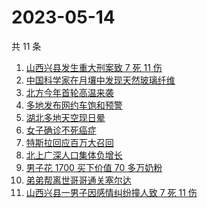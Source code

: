 # 2023-05-14

共 11 条

<!-- BEGIN -->
<!-- 最后更新时间 Sun May 14 2023 20:11:37 GMT+0800 (China Standard Time) -->

1. [山西兴县发生重大刑案致 7 死 11 伤](https://www.zhihu.com/search?q=%E5%B1%B1%E8%A5%BF%E5%85%B4%E5%8E%BF%E5%8F%91%E7%94%9F%E9%87%8D%E5%A4%A7%E5%88%91%E6%A1%88%E8%87%B4%207%20%E6%AD%BB%2011%20%E4%BC%A4)
1. [中国科学家在月壤中发现天然玻璃纤维](https://www.zhihu.com/search?q=%E4%B8%AD%E5%9B%BD%E7%A7%91%E5%AD%A6%E5%AE%B6%E5%9C%A8%E6%9C%88%E5%A3%A4%E4%B8%AD%E5%8F%91%E7%8E%B0%E5%A4%A9%E7%84%B6%E7%8E%BB%E7%92%83%E7%BA%A4%E7%BB%B4)
1. [北方今年首轮高温来袭](https://www.zhihu.com/search?q=%E5%8C%97%E6%96%B9%E4%BB%8A%E5%B9%B4%E9%A6%96%E8%BD%AE%E9%AB%98%E6%B8%A9%E6%9D%A5%E8%A2%AD)
1. [多地发布网约车饱和预警](https://www.zhihu.com/search?q=%E5%A4%9A%E5%9C%B0%E5%8F%91%E5%B8%83%E7%BD%91%E7%BA%A6%E8%BD%A6%E9%A5%B1%E5%92%8C%E9%A2%84%E8%AD%A6)
1. [湖北多地天空现日晕](https://www.zhihu.com/search?q=%E6%B9%96%E5%8C%97%E5%A4%9A%E5%9C%B0%E5%A4%A9%E7%A9%BA%E7%8E%B0%E6%97%A5%E6%99%95)
1. [女子确诊不死癌症](https://www.zhihu.com/search?q=%E5%A5%B3%E5%AD%90%E7%A1%AE%E8%AF%8A%E4%B8%8D%E6%AD%BB%E7%99%8C%E7%97%87)
1. [特斯拉回应百万大召回](https://www.zhihu.com/search?q=%E7%89%B9%E6%96%AF%E6%8B%89%E5%9B%9E%E5%BA%94%E7%99%BE%E4%B8%87%E5%A4%A7%E5%8F%AC%E5%9B%9E)
1. [北上广深人口集体负增长](https://www.zhihu.com/search?q=%E5%8C%97%E4%B8%8A%E5%B9%BF%E6%B7%B1%E4%BA%BA%E5%8F%A3%E9%9B%86%E4%BD%93%E8%B4%9F%E5%A2%9E%E9%95%BF)
1. [男子花 1700 买下价值 70 多万奶粉](https://www.zhihu.com/search?q=%E7%94%B7%E5%AD%90%E8%8A%B1%201700%20%E4%B9%B0%E4%B8%8B%E4%BB%B7%E5%80%BC%2070%20%E5%A4%9A%E4%B8%87%E5%A5%B6%E7%B2%89)
1. [弟弟帮离世哥哥通关塞尔达](https://www.zhihu.com/search?q=%E5%BC%9F%E5%BC%9F%E5%B8%AE%E7%A6%BB%E4%B8%96%E5%93%A5%E5%93%A5%E9%80%9A%E5%85%B3%E5%A1%9E%E5%B0%94%E8%BE%BE)
1. [山西兴县一男子因感情纠纷撞人致 7 死 11 伤](https://www.zhihu.com/search?q=%E5%B1%B1%E8%A5%BF%E5%85%B4%E5%8E%BF%E4%B8%80%E7%94%B7%E5%AD%90%E5%9B%A0%E6%84%9F%E6%83%85%E7%BA%A0%E7%BA%B7%E6%92%9E%E4%BA%BA%E8%87%B4%207%20%E6%AD%BB%2011%20%E4%BC%A4)

<!-- END -->
